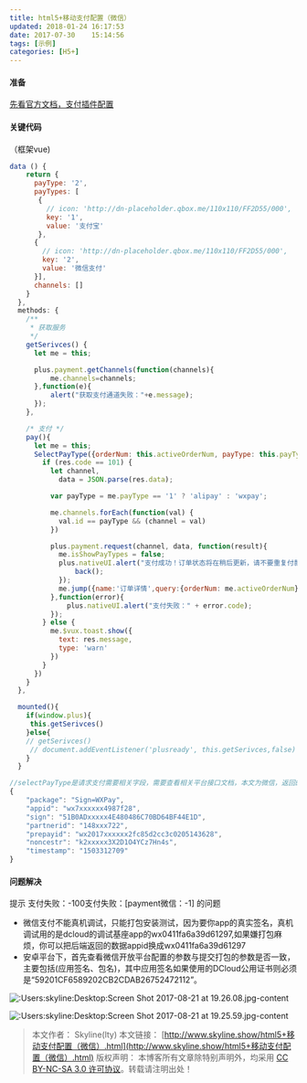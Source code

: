 ```yaml
---
title: html5+移动支付配置（微信）
updated: 2018-01-24	16:17:53
date: 2017-07-30	15:14:56
tags: [示例]
categories: [H5+]
---
```

#### 准备
[先看官方文档，支付插件配置](https://ask.dcloud.net.cn/article/71)
#### 关键代码
（框架vue)

```js
data () {
    return {
      payType: '2',
      payTypes: [
       {
         // icon: 'http://dn-placeholder.qbox.me/110x110/FF2D55/000',
         key: '1',
         value: '支付宝'
       },
      {
        // icon: 'http://dn-placeholder.qbox.me/110x110/FF2D55/000',
        key: '2',
        value: '微信支付'
      }],
      channels: []
    }
  },
  methods: {
    /**
     * 获取服务
     */
    getSerivces() {
      let me = this;

      plus.payment.getChannels(function(channels){
          me.channels=channels;
      },function(e){
          alert("获取支付通道失败："+e.message);
      });
    },

    /* 支付 */
    pay(){
      let me = this;
      SelectPayType({orderNum: this.activeOrderNum, payType: this.payType}).then(res => {
        if (res.code == 101) {
          let channel,
            data = JSON.parse(res.data);

          var payType = me.payType == '1' ? 'alipay' : 'wxpay';

          me.channels.forEach(function(val) {
            val.id == payType && (channel = val)
          })

          plus.payment.request(channel, data, function(result){
            me.isShowPayTypes = false;
            plus.nativeUI.alert("支付成功！订单状态将在稍后更新，请不要重复付款",function(){
                back();
            });
            me.jump({name:'订单详情',query:{orderNum: me.activeOrderNum}})
          },function(error){
              plus.nativeUI.alert("支付失败：" + error.code);
          });
        } else {
          me.$vux.toast.show({
            text: res.message,
            type: 'warn'
          })
        }
      })
    }
  },

  mounted(){
    if(window.plus){
     this.getSerivces()
    }else{
    // getSerivces()
     // document.addEventListener('plusready', this.getSerivces,false)
    }
  }
```

```js
//selectPayType是请求支付需要相关字段，需要查看相关平台接口文档，本文为微信，返回的字段如下
{
    "package": "Sign=WXPay",
    "appid": "wx7xxxxxx4987f28",
    "sign": "51B0ADxxxxx4E480486C70BD64BF44E1D",
    "partnerid": "148xxx722",
    "prepayid": "wx2017xxxxxx2fc85d2cc3c0205143628",
    "noncestr": "k2xxxxx3X2D1O4YCz7Hn4s",
    "timestamp": "1503312709"
}
```

#### 问题解决
提示 支付失败：-100支付失败：[payment微信：-1] 的问题
* 微信支付不能真机调试，只能打包安装测试，因为要你app的真实签名，真机调试用的是dcloud的调试基座app的wx0411fa6a39d61297,如果嫌打包麻烦，你可以把后端返回的数据appid换成wx0411fa6a39d61297
* 安卓平台下，首先查看微信开放平台配置的参数与提交打包的参数是否一致，主要包括(应用签名、包名)，其中应用签名如果使用的DCloud公用证书则必须是“59201CF6589202CB2CDAB26752472112”。

![:Users:skyline:Desktop:Screen Shot 2017-08-21 at 19.26.08.jpg-content](http://ovhnd57o6.bkt.clouddn.com/D001D4A36782781AB0AB75A09E572E34.jpg-content)

![:Users:skyline:Desktop:Screen Shot 2017-08-21 at 19.25.59.jpg-content](http://ovhnd57o6.bkt.clouddn.com/ED1EE7E39B541D59C9849CDE59BC21A2.jpg-content)


> 本文作者： Skyline(lty)
本文链接： [http://www.skyline.show/html5+移动支付配置（微信）.html](http://www.skyline.show/html5+移动支付配置（微信）.html)
版权声明： 本博客所有文章除特别声明外，均采用 [CC BY-NC-SA 3.0 许可协议](https://creativecommons.org/licenses/by-nc-sa/3.0/)。转载请注明出处！
